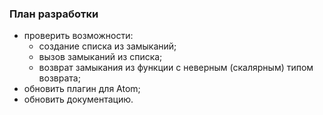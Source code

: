 ### План разработки

* проверить возможности:
	* создание списка из замыканий;
	* вызов замыканий из списка;
	* возврат замыкания из функции с неверным (скалярным) типом возврата;
* обновить плагин для Atom;
* обновить документацию.
